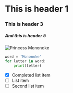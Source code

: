 # This is header 1
### This is header 3
##### And this is header 5

![Princess Mononoke](https://i.pinimg.com/originals/87/36/08/873608f8f624ea2649f764bb5febac1e.jpg)

``` python
word = 'Mononoke'
for letter in word:
    print(letter)
```

- [X] Completed list item
- [ ] List item
- [ ] Second list item
